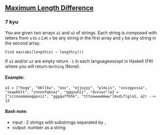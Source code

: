 <h2><a href=https://www.codewars.com/kata/5663f5305102699bad000056/train/javascript target="_blank">Maximum Length Difference</a></h2><h3>7 kyu</h3><p>You are given two arrays <code>a1</code> and <code>a2</code> of strings. Each string is composed with letters from <code>a</code> to <code>z</code>.Let <code>x</code> be any string in the first array and <code>y</code> be any string in the second array. </p><p>  <code>Find max(abs(length(x) − length(y)))</code></p><p>If <code>a1</code> and/or <code>a2</code> are empty return <code>-1</code> in each languageexcept in Haskell (F#) where you will return <code>Nothing</code> (None).</p><h4 id="example">Example:</h4><pre><code>a1 = ["hoqq", "bbllkw", "oox", "ejjuyyy", "plmiis", "xxxzgpsssa", "xxwwkktt", "znnnnfqknaz", "qqquuhii", "dvvvwz"]a2 = ["cccooommaaqqoxii", "gggqaffhhh", "tttoowwwmmww"]mxdiflg(a1, a2) --&gt; 13</code></pre><h4 id="bash-note">Bash note:</h4><ul><li>input : 2 strings with substrings separated by <code>,</code></li><li>output: number as a string</li></ul>